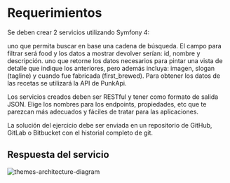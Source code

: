 # Requerimientos
Se deben crear 2 servicios utilizando Symfony 4:

uno que permita buscar en base una cadena de búsqueda. El campo para filtrar será food y los datos a mostrar devolver serían: id, nombre y descripción. uno que retorne los datos necesarios para pintar una vista de detalle que indique los anteriores, pero además incluya: imagen, slogan (tagline) y cuando fue fabricada (first_brewed). Para obtener los datos de las recetas se utilizará la API de PunkApi.

Los servicios creados deben ser RESTful y tener como formato de salida JSON. Elige los nombres para los endpoints, propiedades, etc que te parezcan más adecuados y fáciles de tratar para las aplicaciones.

La solución del ejercicio debe ser enviada en un repositorio de GitHub, GitLab o Bitbucket con el historial completo de git.

## Respuesta del servicio
![themes-architecture-diagram](https://raw.githubusercontent.com/fatandazdba/project_symfony_skeleton_test/b56f869a3ac5473a4aad182d4f2b35405a3fd312/web/food_carne.PNGhttps://raw.githubusercontent.com/fatandazdba/project_symfony_skeleton_test/b56f869a3ac5473a4aad182d4f2b35405a3fd312/web/food_carne.PNG)

